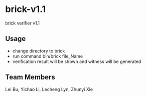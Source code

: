 # brick-v1.1
brick verifier v1.1

## Usage
* change directory to brick
* run command bin/brick file\_Name
* verification result will be shown and witness will be generated


## Team Members
Lei Bu, Yichao Li, Lecheng Lyn, Zhunyi Xie 
